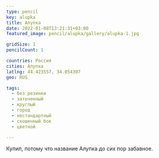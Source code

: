 ```yaml
---
type: pencil
key: alupka
title: Алупка
date: 2022-01-08T13:21:31+03:00
featured_image: pencil/alupka/gallery/alupka-1.jpg

gridSize: 1
pencilCount: 1

countries: Россия
cities: Алупка
latlng: 44.423557, 34.054307
geo: RUS

tags:
  - без резинки
  - заточенный
  - круглый
  - город
  - нестандартный
  - скошенный бок
  - цветной

---
```


Купил, потому что название Алупка до сих пор забавное.
